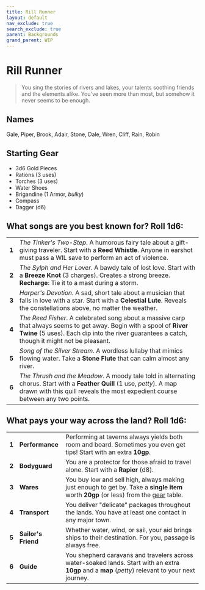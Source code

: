 ```yaml
---
title: Rill Runner
layout: default
nav_exclude: true
search_exclude: true
parent: Backgrounds
grand_parent: WIP
---
```


# Rill Runner

> You sing the stories of rivers and lakes, your talents soothing friends and the elements alike. You've seen more than most, but somehow it never seems to be enough.

## Names

Gale, Piper, Brook, Adair, Stone, Dale, Wren, Cliff, Rain, Robin

## Starting Gear

- 3d6 Gold Pieces
- Rations (3 uses)
- Torches (3 uses) 
- Water Shoes
- Brigandine (1 Armor, _bulky_)
- Compass
- Dagger (d6)

## What songs are you best known for? Roll 1d6:

|       |                                                                                                                                                                                                                                          |
| ----- | ---------------------------------------------------------------------------------------------------------------------------------------------------------------------------------------------------------------------------------------- |
| **1** | _The Tinker's Two-Step_. A humorous fairy tale about a gift-giving traveler. Start with a **Reed Whistle**. Anyone in earshot must pass a WIL save to perform an act of violence.                                                       |
| **2** | _The Sylph and Her Lover_. A bawdy tale of lost love. Start with a **Breeze Knot** (3 charges). Creates a strong breeze. **Recharge**: Tie it to a mast during a storm.                                                         |
| **3** | _Harper's Devotion_. A sad, short tale about a musician that falls in love with a star. Start with a **Celestial Lute**. Reveals the constellations above, no matter the weather.                                                              |
| **4** | _The Reed Fisher_. A celebrated song about a massive carp that always seems to get away. Begin with a spool of **River Twine** (5 uses). Each dip into the river guarantees a catch, though it might not be pleasant.                              |
| **5** | _Song of the Silver Stream_. A wordless lullaby that mimics flowing water. Take a **Stone Flute** that can calm almost any river.                                                                                             |
| **6** | _The Thrush and the Meadow_. A moody tale told in alternating chorus. Start with a **Feather Quill** (1 use, _petty_). A map drawn with this quill reveals the most expedient course between any two points. |

## What pays your way across the land? Roll 1d6:

|       |                     |                                                                                                                                             |
| ----- | ------------------- | ------------------------------------------------------------------------------------------------------------------------------------------- |
| **1** | **Performance**     | Performing at taverns always yields both room and board. Sometimes you even get tips! Start with an extra **10gp**.                          |
| **2** | **Bodyguard**       | You are a protector for those afraid to travel alone. Start with a **Rapier** (d8).                                                          |
| **3** | **Wares**           | You buy low and sell high, always making just enough to get by. Take a **single item** worth **20gp** (or less) from the [gear](/wip/2e/marketplace#gear) table.                              |
| **4** | **Transport**       | You deliver "delicate" packages throughout the lands. You have at least one contact in any major town.                                        |                                                    
| **5** | **Sailor's Friend** | Whether water, wind, or sail, your aid brings ships to their destination. For you, passage is always free.  |
| **6** | **Guide**           | You shepherd caravans and travelers across water-soaked lands. Start with an extra **10gp** and a **map** (_petty_) relevant to your next journey. |
